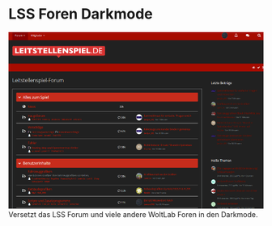 <h1>LSS Foren Darkmode</h1>
<img height="350px" src="preview.png" >
Versetzt das LSS Forum und viele andere WoltLab Foren in den Darkmode.<br>